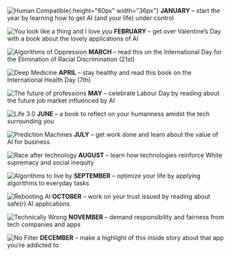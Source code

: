 ![Human Compatible](https://i.gr-assets.com/images/S/compressed.photo.goodreads.com/books/1561637199l/44767248.jpg){:height="60px" width="36px"}
**JANUARY** – start the year by learning how to get AI (and your life) under control

![You look like a thing and I love you](https://i.gr-assets.com/images/S/compressed.photo.goodreads.com/books/1569287643l/44286534.jpg)
**FEBRUARY** – get over Valentine’s Day with a book about the lovely applications of AI 

![Algorithms of Oppression](https://i.gr-assets.com/images/S/compressed.photo.goodreads.com/books/1492944248l/34762552.jpg)
**MARCH** – read this on the International Day for the Elimination of Racial Discrimination (21st)

![Deep Medicine](https://i.gr-assets.com/images/S/compressed.photo.goodreads.com/books/1546028482l/40915762.jpg)
**APRIL** – stay healthy and read this book on the International Health Day (7th)

![The future of professions](https://i.gr-assets.com/images/S/compressed.photo.goodreads.com/books/1454238186l/23462787._SY475_.jpg)
**MAY** – celebrate Labour Day by reading about the future job market influenced by AI

![Life 3.0](https://i.gr-assets.com/images/S/compressed.photo.goodreads.com/books/1522047003l/37857021._SY475_.jpg)
**JUNE** – a book to reflect on your humanness amidst the tech surrounding you

![Prediction Machines](https://i.gr-assets.com/images/S/compressed.photo.goodreads.com/books/1509084205l/36484703._SY475_.jpg)
**JULY** – get work done and learn about the value of AI for business

![Race after technology](https://i.gr-assets.com/images/S/compressed.photo.goodreads.com/books/1576795927l/42527493._SY475_.jpg)
**AUGUST** – learn how technologies reinforce White supremacy and social inequity

![Algorithms to live by](https://i.gr-assets.com/images/S/compressed.photo.goodreads.com/books/1454296875l/25666050.jpg)
**SEPTEMBER** – optimize your life by applying algorithms to everyday tasks

![Rebooting AI](https://i.gr-assets.com/images/S/compressed.photo.goodreads.com/books/1555590930l/43999120.jpg)
**OCTOBER** – work on your trust issued by reading about safe(r) AI applications

![Technically Wrong](https://i.gr-assets.com/images/S/compressed.photo.goodreads.com/books/1519083351l/38212110._SY475_.jpg)
**NOVEMBER** – demand responsibility and fairness from tech companies and apps 

![No Filter](https://i.gr-assets.com/images/S/compressed.photo.goodreads.com/books/1566404750l/50772888.jpg)
**DECEMBER** – make a highlight of this inside story about that app you’re addicted to
